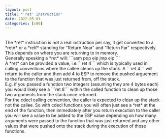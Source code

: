 ```yaml
---
layout: post
title: "'ret' Instruction"
date: 2022-05-01
categories: [x86]
---
```

<br>    
The *ret* instruction is not a real instruction per say, it get converted to a 
*retn* or a *retf* standing for "Return Near" and "Return Far" respectively. 
This depends on where you are returning to in memory.   
<br>    
Generally speaking a *ret* will:    
```asm
pop eip
jmp eip
```    
<br>    
A *ret* can be provided a value, i.e.```ret 4``` which is typically used in
calling conventions where the callee cleans up the stack. A ```ret 4``` will 
return to the caller and then add 4 to ESP to remove the pushed arguement to 
the function that was just returned from, off the stack.     
<br>    
E.g. if you passed a function two integers (assuming they are 4 bytes each) you
would likely see a ```ret 8``` within the called function to clean up those two
arguments from the stack once returned.    
<br>    
For the cdecl calling convention, the caller is expected to clean up the stack 
not the callee. So with cdecl functions you will often just see a *ret* at the
end of the function, then immediately after you return execution to the caller 
you will see a value to be added to the ESP value depending on how many 
arguments were passed to the function that was just returned and any other 
values that were pushed onto the stack during the execution of those functions.
